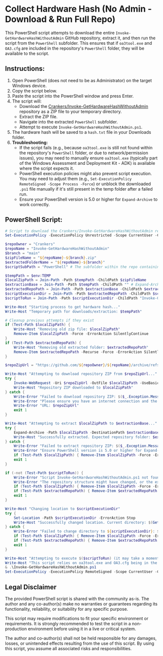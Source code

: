 # Collect Hardware Hash (No Admin - Download & Run Full Repo)

This PowerShell script attempts to download the entire `Invoke-GetHardwareHashWithoutAdmin` GitHub repository, extract it, and then run the script from the `PowerShell` subfolder. This ensures that if `oa3tool.exe` and `OA3.cfg` are included in the repository's `PowerShell` folder, they will be available to the script.

## Instructions:

1.  Open PowerShell (does not need to be as Administrator) on the target Windows device.
2.  Copy the script below.
3.  Paste the script into the PowerShell window and press Enter.
4.  The script will:
    *   Download the [Crankers/Invoke-GetHardwareHashWithoutAdmin](https://github.com/Crankers/Invoke-GetHardwareHashWithoutAdmin) repository as a ZIP file to your temporary directory.
    *   Extract the ZIP file.
    *   Navigate into the extracted `PowerShell` subfolder.
    *   Attempt to execute `Invoke-GetHardwareHashWithoutAdmin.ps1`.
5.  The hardware hash will be saved to a `hash.txt` file in your Downloads folder.
6.  **Troubleshooting:**
    *   If the script fails (e.g., because `oa3tool.exe` is still not found within the repository's `PowerShell` folder, or due to network/permission issues), you may need to manually ensure `oa3tool.exe` (typically part of the Windows Assessment and Deployment Kit - ADK) is available where the script expects it.
    *   PowerShell execution policies might also prevent script execution. You may need to adjust them (e.g., `Set-ExecutionPolicy RemoteSigned -Scope Process -Force`) or unblock the downloaded `.ps1` file manually if it's still present in the temp folder after a failed run.
    *   Ensure your PowerShell version is 5.0 or higher for `Expand-Archive` to work correctly.

## PowerShell Script:

```powershell
# Script to download the Crankers/Invoke-GetHardwareHashWithoutAdmin repository, unzip it, and run the script.
Set-ExecutionPolicy -ExecutionPolicy Unrestricted -Scope CurrentUser -Confirm:$false -Force

$repoOwner = "Crankers"
$repoName = "Invoke-GetHardwareHashWithoutAdmin"
$branch = "main"
$zipFileName = "${repoName}-${branch}.zip"
$extractedFolderName = "${repoName}-${branch}"
$scriptSubPath = "PowerShell" # The subfolder within the repo containing the script and its dependencies

$tempPath = $env:TEMP
$localZipPath = Join-Path -Path $tempPath -ChildPath $zipFileName
$extractionBase = Join-Path -Path $tempPath -ChildPath "" # Expand-Archive extracts to a folder named by zip inside this path
$extractedRepoPath = Join-Path -Path $extractionBase -ChildPath $extractedFolderName
$scriptExecutionDir = Join-Path -Path $extractedRepoPath -ChildPath $scriptSubPath
$scriptToRun = Join-Path -Path $scriptExecutionDir -ChildPath "Invoke-GetHardwareHashWithoutAdmin.ps1"

Write-Host "Starting process to get hardware hash..."
Write-Host "Temporary path for downloads/extraction: $tempPath"

# Cleanup previous attempts if they exist
if (Test-Path $localZipPath) {
    Write-Host "Removing old zip file: $localZipPath"
    Remove-Item $localZipPath -Force -ErrorAction SilentlyContinue
}
if (Test-Path $extractedRepoPath) {
    Write-Host "Removing old extracted folder: $extractedRepoPath"
    Remove-Item $extractedRepoPath -Recurse -Force -ErrorAction SilentlyContinue
}

$repoZipUrl = "https://github.com/${repoOwner}/${repoName}/archive/refs/heads/${branch}.zip"

Write-Host "Attempting to download repository ZIP from $repoZipUrl..."
try {
    Invoke-WebRequest -Uri $repoZipUrl -OutFile $localZipPath -UseBasicParsing -ErrorAction Stop
    Write-Host "Repository ZIP downloaded to $localZipPath"
} catch {
    Write-Error "Failed to download repository ZIP: $($_.Exception.Message)"
    Write-Error "Please ensure you have an internet connection and the URL is accessible."
    Write-Error "URL: $repoZipUrl"
    exit 1
}

Write-Host "Attempting to extract $localZipPath to $extractionBase..."
try {
    Expand-Archive -Path $localZipPath -DestinationPath $extractionBase -Force -ErrorAction Stop
    Write-Host "Successfully extracted. Expected repository folder: $extractedRepoPath"
} catch {
    Write-Error "Failed to extract repository ZIP: $($_.Exception.Message)"
    Write-Error "Ensure PowerShell version is 5.0 or higher for Expand-Archive, or that you have permissions to write to $tempPath."
    if (Test-Path $localZipPath) { Remove-Item $localZipPath -Force -ErrorAction SilentlyContinue }
    exit 1
}

if (-not (Test-Path $scriptToRun)) {
    Write-Error "Script Invoke-GetHardwareHashWithoutAdmin.ps1 not found at expected location: $scriptToRun"
    Write-Error "The repository structure might have changed, or the extraction was not as expected."
    if (Test-Path $localZipPath) { Remove-Item $localZipPath -Force -ErrorAction SilentlyContinue }
    if (Test-Path $extractedRepoPath) { Remove-Item $extractedRepoPath -Recurse -Force -ErrorAction SilentlyContinue }
    exit 1
}

Write-Host "Changing location to $scriptExecutionDir"
try {
    Set-Location -Path $scriptExecutionDir -ErrorAction Stop
    Write-Host "Successfully changed location. Current directory: $(Get-Location)"
} catch {
    Write-Error "Failed to change directory to ${scriptExecutionDir}: $($_.Exception.Message)"
    if (Test-Path $localZipPath) { Remove-Item $localZipPath -Force -ErrorAction SilentlyContinue }
    if (Test-Path $extractedRepoPath) { Remove-Item $extractedRepoPath -Recurse -Force -ErrorAction SilentlyContinue }
    exit 1
}

Write-Host "Attempting to execute $($scriptToRun) (it may take a moment)..."
Write-Host "This script relies on oa3tool.exe and OA3.cfg being in the same directory ($scriptExecutionDir)."
& .\Invoke-GetHardwareHashWithoutAdmin.ps1
Set-ExecutionPolicy -ExecutionPolicy RemoteSigned -Scope CurrentUser -Confirm:$false -Force
```
## Legal Disclaimer

The provided PowerShell script is shared with the community as-is. The author and any co-author(s) make no warranties or guarantees regarding its functionality, reliability, or suitability for any specific purpose.

This script may require modifications to fit your specific environment or requirements. It is strongly recommended to test the script in a non-production environment before using it in a live or critical system.

The author and co-author(s) shall not be held responsible for any damages, losses, or unintended effects resulting from the use of this script. By using this script, you assume all associated risks and responsibilities.
